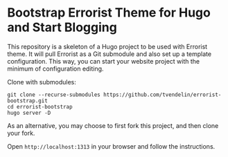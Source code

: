 # Bootstrap Errorist Theme for Hugo and Start Blogging

This repository is a skeleton of a Hugo project to be used with Errorist theme.
It will pull Errorist as a Git submodule and also set up a template
configuration. This way, you can start your website project with the minimum of
configuration editing.

Clone with submodules:

```
git clone --recurse-submodules https://github.com/tvendelin/errorist-bootstrap.git
cd errorist-bootstrap
hugo server -D
```

As an alternative, you may choose to first fork this project, and then clone your fork.

Open `http://localhost:1313` in your browser and follow the instructions.

